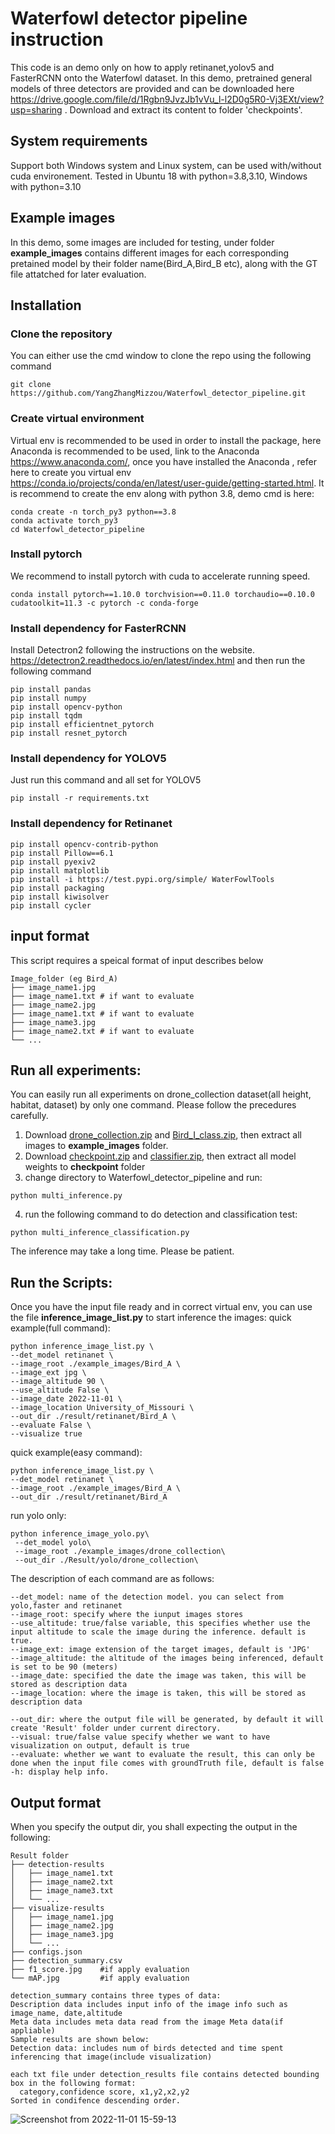 # Waterfowl detector pipeline instruction

This code is an demo only on how to apply retinanet,yolov5 and FasterRCNN onto the Waterfowl dataset. In this demo, pretrained general models of three detectors are provided and can be downloaded here https://drive.google.com/file/d/1Rgbn9JvzJb1vVu_l-l2D0g5R0-Vj3EXt/view?usp=sharing . Download and extract its content to folder 'checkpoints'.

## System requirements
Support both Windows system and Linux system, can be used with/without cuda environement.
Tested in Ubuntu 18 with python=3.8,3.10, Windows with python=3.10

## Example images

In this demo, some images are included for testing, under folder **example_images** contains different images for each corresponding pretained model by their folder name(Bird_A,Bird_B etc), along with the GT file attatched for later evaluation.

## Installation

### Clone the repository
You can either use the cmd window to clone the repo using the following command
```
git clone https://github.com/YangZhangMizzou/Waterfowl_detector_pipeline.git
```

### Create virtual environment
Virtual env is recommended to be used in order to install the package, here Anaconda is recommended to be used, link to the Anaconda https://www.anaconda.com/, once you have installed the Anaconda , refer here to create you virtual env https://conda.io/projects/conda/en/latest/user-guide/getting-started.html. It is recommend to create the env along with python 3.8, demo cmd is here:

```
conda create -n torch_py3 python==3.8
conda activate torch_py3
cd Waterfowl_detector_pipeline
```

### Install pytorch

We recommend to install pytorch with cuda to accelerate running speed.
```
conda install pytorch==1.10.0 torchvision==0.11.0 torchaudio==0.10.0 cudatoolkit=11.3 -c pytorch -c conda-forge
```
### Install dependency for FasterRCNN

Install Detectron2 following the instructions on the website. https://detectron2.readthedocs.io/en/latest/index.html
and then run the following command

```
pip install pandas
pip install numpy
pip install opencv-python
pip install tqdm
pip install efficientnet_pytorch
pip install resnet_pytorch
```

### Install dependency for YOLOV5

Just run this command and all set for YOLOV5
```
pip install -r requirements.txt
```

### Install dependency for Retinanet

```
pip install opencv-contrib-python
pip install Pillow==6.1
pip install pyexiv2
pip install matplotlib
pip install -i https://test.pypi.org/simple/ WaterFowlTools
pip install packaging
pip install kiwisolver
pip install cycler
```


## input format
This script requires a speical format of input describes below
```
Image_folder (eg Bird_A)
├── image_name1.jpg
├── image_name1.txt # if want to evaluate
├── image_name2.jpg
├── image_name1.txt # if want to evaluate
├── image_name3.jpg
├── image_name2.txt # if want to evaluate
└── ...
```
## Run all experiments:
You can easily run all experiments on drone_collection dataset(all height, habitat, dataset) by only one command. Please follow the precedures carefully.

1. Download [drone_collection.zip](https://drive.google.com/file/d/15SRYsCYhyWkT6no7416Qnok9sMZur23N/view?usp=sharing) and [Bird_I_class.zip](https://drive.google.com/file/d/1KWomFVsXrocupsISoalmCl_wpchleUBf/view?usp=share_link), then extract all images to **example_images** folder. 
2. Download [checkpoint.zip](https://drive.google.com/file/d/1LP9KfV6tEzuRJQga4DYmkAMQhqM8E7ek/view?usp=sharing) and [classifier.zip](https://drive.google.com/file/d/1zv5f9ee2X10E9GcjhtYizfA9G-mef2IH/view?usp=share_link), then extract all model weights to **checkpoint** folder 
3. change directory to Waterfowl_detector_pipeline and run:
```
python multi_inference.py
```
4. run the following command to do detection and classification test:
```
python multi_inference_classification.py
```

The inference may take a long time. Please be patient.

## Run the Scripts:
Once you have the input file ready and in correct virtual env, you can use the file **inference_image_list.py** to start inference the images:
quick example(full command):
```
python inference_image_list.py \
--det_model retinanet \
--image_root ./example_images/Bird_A \
--image_ext jpg \
--image_altitude 90 \
--use_altitude False \
--image_date 2022-11-01 \
--image_location University_of_Missouri \
--out_dir ./result/retinanet/Bird_A \
--evaluate False \
--visualize true 
```
quick example(easy command):
```
python inference_image_list.py \
--det_model retinanet \
--image_root ./example_images/Bird_A \
--out_dir ./result/retinanet/Bird_A
```

run yolo only:
```
python inference_image_yolo.py\
 --det_model yolo\
 --image_root ./example_images/drone_collection\
 --out_dir ./Result/yolo/drone_collection\
```

The description of each command are as follows:
```
--det_model: name of the detection model. you can select from yolo,faster and retinanet
--image_root: specify where the iunput images stores
--use_altitude: true/false variable, this specifies whether use the input altitude to scale the image during the inference. default is true.
--image_ext: image extension of the target images, default is 'JPG'
--image_altitude: the altitude of the images being inferenced, default is set to be 90 (meters)
--image_date: specified the date the image was taken, this will be stored as description data
--image_location: where the image is taken, this will be stored as description data

--out_dir: where the output file will be generated, by default it will create 'Result' folder under current directory.
--visual: true/false value specify whether we want to have visualization on output, default is true
--evaluate: whether we want to evaluate the result, this can only be done when the input file comes with groundTruth file, default is false
-h: display help info.
```
## Output format
When you specify the output dir, you shall expecting the output in the following:
```
Result folder 
├── detection-results
│   ├── image_name1.txt
│   ├── image_name2.txt
│   ├── image_name3.txt
│   └── ...
├── visualize-results
│   ├── image_name1.jpg
│   ├── image_name2.jpg
│   ├── image_name3.jpg
│   └── ...
├── configs.json
├── detection_summary.csv
├── f1_score.jpg    #if apply evaluation
└── mAP.jpg         #if apply evaluation

detection_summary contains three types of data:
Description data includes input info of the image info such as image_name, date,altitude
Meta data includes meta data read from the image Meta data(if appliable)
Sample results are shown below:
Detection data: includes num of birds detected and time spent inferencing that image(include visualization)

each txt file under detection_results file contains detected bounding box in the following format:
  category,confidence score, x1,y2,x2,y2
Sorted in condifence descending order.
```
![Screenshot from 2022-11-01 15-59-13](https://user-images.githubusercontent.com/71574752/199340134-13dc5f02-4980-4bac-9a6a-4a5d6a04050e.png)


